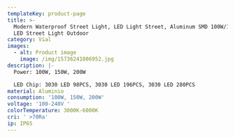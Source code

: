 ```yaml
---
templateKey: product-page
title: >-
  Modern Waterproof Street Light, LED Light Street, Aluminum SMD 100W/150W/200W
  LED Street Light Outdoor
category: Vial
images:
  - alt: Product image
    image: /img/15736241006952.jpg
description: |-
  Power: 100W, 150W, 200W

  LED Chip: 3030 LED 98PCS, 3030 LED 196PCS, 3030 LED 280PCS
material: Aluminio
consumption: '100W, 150W, 200W'
voltage: '100-240V '
colorTemperature: 3000K-6000K
cri: ' >70Ra'
ip: IP65
---
```


